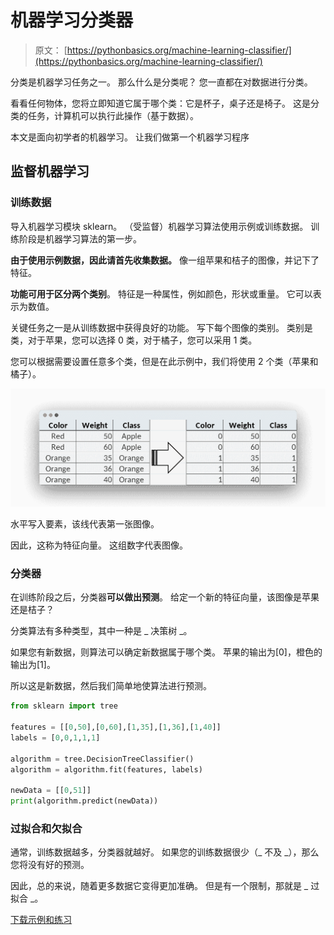 # 机器学习分类器

> 原文： [https://pythonbasics.org/machine-learning-classifier/](https://pythonbasics.org/machine-learning-classifier/)

分类是机器学习任务之一。 那么什么是分类呢？
您一直都在对数据进行分类。

看看任何物体，您将立即知道它属于哪个类：它是杯子，桌子还是椅子。
这是分类的任务，计算机可以执行此操作（基于数据）。

本文是面向初学者的机器学习。 让我们做第一个机器学习程序



## 监督机器学习

### 训练数据

导入机器学习模块 sklearn。 （受监督）机器学习算法使用示例或训练数据。 训练阶段是机器学习算法的第一步。

**由于使用示例数据，因此请首先收集数据。** 像一组苹果和桔子的图像，并记下了特征。

**功能可用于区分两个类别**。 特征是一种属性，例如颜色，形状或重量。 它可以表示为数值。

关键任务之一是从训练数据中获得良好的功能。 写下每个图像的类别。 类别是类，对于苹果，您可以选择 0 类，对于橘子，您可以采用 1 类。

您可以根据需要设置任意多个类，但是在此示例中，我们将使用 2 个类（苹果和橘子）。

![machine learning training data for classifier](img/032fd8512b1b4b91c77d473d11e46b59.jpg)

水平写入要素，该线代表第一张图像。

因此，这称为特征向量。 这组数字代表图像。

### 分类器

在训练阶段之后，分类器**可以做出预测**。
给定一个新的特征向量，该图像是苹果还是桔子？

分类算法有多种类型，其中一种是 _ 决策树 _。

如果您有新数据，则算法可以确定新数据属于哪个类。
苹果的输出为[0]，橙色的输出为[1]。

所以这是新数据，然后我们简单地使算法进行预测。

```py
from sklearn import tree

features = [[0,50],[0,60],[1,35],[1,36],[1,40]]
labels = [0,0,1,1,1]

algorithm = tree.DecisionTreeClassifier()
algorithm = algorithm.fit(features, labels)

newData = [[0,51]]
print(algorithm.predict(newData))

```

### 过拟合和欠拟合

通常，训练数据越多，分类器就越好。
如果您的训练数据很少（_ 不及 _），那么您将没有好的预测。

因此，总的来说，随着更多数据它变得更加准确。 但是有一个限制，那就是 _ 过拟合 _。

[下载示例和练习](https://gum.co/MnRYU)